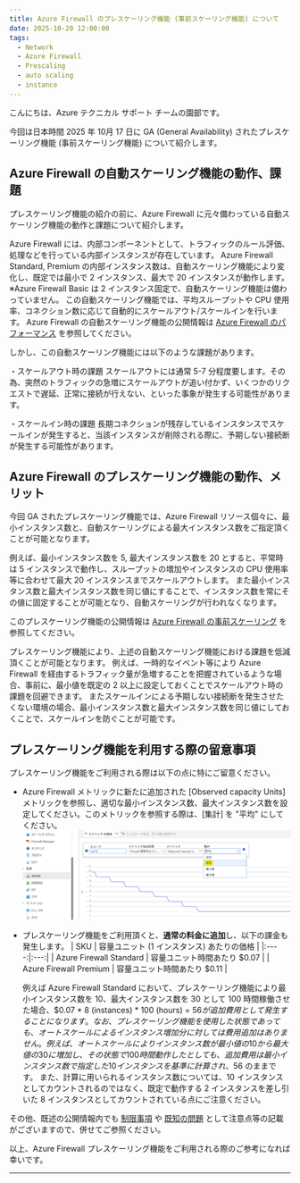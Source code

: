 ```yaml
---
title: Azure Firewall のプレスケーリング機能 (事前スケーリング機能) について
date: 2025-10-20 12:00:00 
tags:
  - Network
  - Azure Firewall
  - Prescaling
  - auto scaling
  - instance
---
```

こんにちは、Azure テクニカル サポート チームの園部です。

今回は日本時間 2025 年 10月 17 日に GA (General Availability) されたプレスケーリング機能 (事前スケーリング機能) について紹介します。
<!-- more -->

## Azure Firewall の自動スケーリング機能の動作、課題
プレスケーリング機能の紹介の前に、Azure Firewall に元々備わっている自動スケーリング機能の動作と課題について紹介します。

Azure Firewall には、内部コンポーネントとして、トラフィックのルール評価、処理などを行っている内部インスタンスが存在しています。
Azure Firewall Standard, Premium の内部インスタンス数は、自動スケーリング機能により変化し、既定では最小で 2 インスタンス、最大で 20 インスタンスが動作します。※Azure Firewall Basic は 2 インスタンス固定で、自動スケーリング機能は備わっていません。
この自動スケーリング機能では、平均スループットや CPU 使用率、コネクション数に応じて自動的にスケールアウト/スケールインを行います。
Azure Firewall の自動スケーリング機能の公開情報は [Azure Firewall のパフォーマンス](https://learn.microsoft.com/ja-jp/azure/firewall/firewall-performance) を参照してください。

しかし、この自動スケーリング機能には以下のような課題があります。

・スケールアウト時の課題
スケールアウトには通常 5-7 分程度要します。その為、突然のトラフィックの急増にスケールアウトが追い付かず、いくつかのリクエストで遅延、正常に接続が行えない、といった事象が発生する可能性があります。

・スケールイン時の課題
長期コネクションが残存しているインスタンスでスケールインが発生すると、当該インスタンスが削除される際に、予期しない接続断が発生する可能性があります。


## Azure Firewall のプレスケーリング機能の動作、メリット
今回 GA されたプレスケーリング機能では、Azure Firewall リソース個々に、最小インスタンス数と、自動スケーリングによる最大インスタンス数をご指定頂くことが可能となります。

例えば、最小インスタンス数を 5, 最大インスタンス数を 20 とすると、平常時は 5 インスタンスで動作し、スループットの増加やインスタンスの CPU 使用率等に合わせて最大 20 インスタンスまでスケールアウトします。
また最小インスタンス数と最大インスタンス数を同じ値にすることで、インスタンス数を常にその値に固定することが可能となり、自動スケーリングが行われなくなります。

このプレスケーリング機能の公開情報は [Azure Firewall の事前スケーリング](https://learn.microsoft.com/ja-jp/azure/firewall/prescaling) を参照してください。

プレスケーリング機能により、上述の自動スケーリング機能における課題を低減頂くことが可能となります。
例えば、一時的なイベント等により Azure Firewall を経由するトラフィック量が急増することを把握されているような場合、事前に、最小値を既定の 2 以上に設定しておくことでスケールアウト時の課題を回避できます。
またスケールインによる予期しない接続断を発生させたくない環境の場合、最小インスタンス数と最大インスタンス数を同じ値にしておくことで、スケールインを防ぐことが可能です。


## プレスケーリング機能を利用する際の留意事項
プレスケーリング機能をご利用される際は以下の点に特にご留意ください。

- Azure Firewall メトリックに新たに追加された [Observed capacity Units] メトリックを参照し、適切な最小インスタンス数、最大インスタンス数を設定してください。このメトリックを参照する際は、[集計] を "平均" にしてください。
　![Observed capacity Units メトリック例](./fw-prescaling/fw-observed-capacity-units-metric.png)

- プレスケーリング機能をご利用頂くと、**通常の料金に追加**し、以下の課金も発生します。
  | SKU | 容量ユニット (1 インスタンス) あたりの価格 |
  |:----:|:---:|
  | Azure Firewall Standard | 容量ユニット時間あたり $0.07 |
  | Azure Firewall Premium  | 容量ユニット時間あたり $0.11 |

  例えば Azure Firewall Standard において、プレスケーリング機能により最小インスタンス数を 10、最大インスタンス数を 30 として 100 時間稼働させた場合、$0.07 * 8 (instances) * 100 (hours) = $56 が追加費用として発生することになります。
  なお、プレスケーリング機能を使用した状態であっても、オートスケールによるインスタンス増加分に対しては費用追加はありません。例えば、オートスケールによりインスタンス数が最小値の 10 から最大値の 30 に増加し、その状態で 100 時間動作したとしても、追加費用は最小インスタンス数で指定した 10 インスタンスを基準に計算され、$56 のままです。
  また、計算に用いられるインスタンス数については、10 インスタンスとしてカウントされるのではなく、既定で動作する 2 インスタンスを差し引いた 8 インスタンスとしてカウントされている点にご注意ください。<br>
  
その他、既述の公開情報内でも [制限事項](https://learn.microsoft.com/ja-jp/azure/firewall/prescaling#limitations) や [既知の問題](https://learn.microsoft.com/ja-jp/azure/firewall/prescaling#known-issues) として注意点等の記載がございますので、併せてご参照ください。
<br>

以上、Azure Firewall プレスケーリング機能をご利用される際のご参考になれば幸いです。

---












